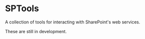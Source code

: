 SPTools
=======

A collection of tools for interacting with SharePoint&#39;s web services.

These are still in development.